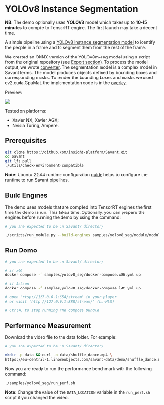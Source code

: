 # YOLOv8 Instance Segmentation

**NB**: The demo optionally uses **YOLOV8** model which takes up to **10-15 minutes** to compile to TensorRT engine. The first launch may take a decent time.

A simple pipeline using a [YOLOv8 instance segmentation model](https://docs.ultralytics.com/tasks/segment/) to identify the people in a frame and to segment them from the rest of the frame.

We created an ONNX version of the YOLOv8m-seg model using a script from the original repository (see [Export section](https://docs.ultralytics.com/tasks/segment/#export)). To process the model output, we wrote [converter](module/converter.py). The segmentation model is a complex model in Savant terms. The model produces objects defined by bounding boxes and corresponding masks. To render the bounding boxes and masks we used cv2.cuda.GpuMat, the implementation code is in the [overlay](module/overlay.py).

Preview:

![](assets/shuffle_dance.webp)


Tested on platforms:
- Xavier NX, Xavier AGX;
- Nvidia Turing, Ampere.

## Prerequisites

```bash
git clone https://github.com/insight-platform/Savant.git
cd Savant
git lfs pull
./utils/check-environment-compatible
```

**Note**: Ubuntu 22.04 runtime configuration [guide](https://insight-platform.github.io/Savant/develop/getting_started/0_configure_prod_env.html) helps to configure the runtime to run Savant pipelines.

## Build Engines

The demo uses models that are compiled into TensorRT engines the first time the demo is run. This takes time. Optionally, you can prepare the engines before running the demo by using the command:

```bash
# you are expected to be in Savant/ directory

./scripts/run_module.py --build-engines samples/yolov8_seg/module/module.yml
```

## Run Demo

```bash
# you are expected to be in Savant/ directory

# if x86
docker compose -f samples/yolov8_seg/docker-compose.x86.yml up

# if Jetson
docker compose -f samples/yolov8_seg/docker-compose.l4t.yml up

# open 'rtsp://127.0.0.1:554/stream' in your player
# or visit 'http://127.0.0.1:888/stream/' (LL-HLS)

# Ctrl+C to stop running the compose bundle
```

## Performance Measurement

Download the video file to the data folder. For example:

```bash
# you are expected to be in Savant/ directory

mkdir -p data && curl -o data/shuffle_dance.mp4 \
https://eu-central-1.linodeobjects.com/savant-data/demo/shuffle_dance.mp4
```

Now you are ready to run the performance benchmark with the following command:

```bash
./samples/yolov8_seg/run_perf.sh 
```

**Note**: Change the value of the `DATA_LOCATION` variable in the `run_perf.sh` script if you changed the video.
